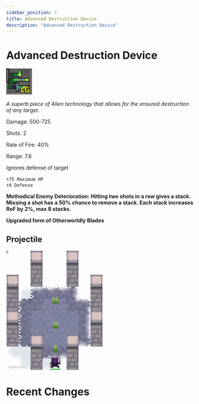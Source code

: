 ```yaml
---
sidebar_position: 7
title: Advanced Destruction Device
description: "Advanced Destruction Device"
---
```


# Advanced Destruction Device

![Advanced Destruction Device](https://github.com/Terracidal/Gifs/blob/1f44aac25f460bc3991b370195b43600b187ac21/Device.png)

<i>A superb piece of Alien technology that allows for the ensured destruction of any target.</i>


Damage: 500-725

Shots: 2

Rate of Fire: 40%

Range: 7.6

Ignores defense of target

    +75 Maximum HP
    +8 Defense

**Methodical Enemy Deterioration: Hitting two shots in a row gives a stack. Missing a shot has a 50% chance to remove a stack. Each stack increases RoF by 2%, max 8 stacks.**

**Upgraded form of Otherworldly Blades**

## Projectile

![ADT Projectile](https://github.com/Terracidal/Gifs/blob/b2e76a766f0678d91fd6380383d6224b8d422b89/9ff6wq.gif)

# Recent Changes
